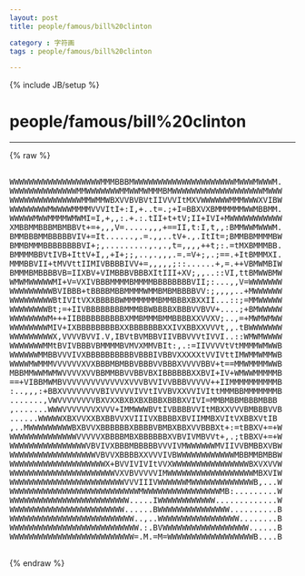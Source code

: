 ```yaml
---
layout: post
title: people/famous/bill%20clinton
category : 字符画
tags : people/famous/bill%20clinton
---
```

{% include JB/setup %}
# people/famous/bill%20clinton
---
{% raw %}
<pre>

WWWWWWWWWWWWWWWWWWWMMMBBBMWWWWWWWWWWWWWWWWWWWWWMWWWMWWWM.
WWWWWWWWWWWWWWMMWWWWWWWMMWWMWMMMBMWWWWWWWWWWWWWWWWWWWMWWW
WWWWWWWWWWWWWWWMMWMMWBXVVBVBVtIIVVVItMXVWWWWWWMMMWWWXVIBW
WWWWWWWWMWWWWMMMMVVVItI+:I,+..t=.;+I=BBXVXBMMMMMMWWMBBMM.
WWWWWMWWMMMMWMWMI=I,+,,:.+.:.tII+t+tV;II+IVI+MWWWWWWWWWWW
XMBBMMBBBMBMBBVt+=+,,,V=.....,,,+==II,t:I,t,,:BMMWWMWWWM.
BMMBBBMMBBBBBVIV+=It......,.=.,,..tV+.,.ItIt=;BMMBBMMMMBW
BMMBMMMBBBBBBBBVI+;,.........,.,.,t=,,,,++t;:.=tMXBMMMBB.
BMMMMBBVtIVB+IttV+I,,+I+;;,..,.,,,.=.=V+;,.;==.+ItBMMMXI.
MMMBBVII+tMVVttIIMIVBBBBIVV+=,,,,,;::......+,=.++VBMWMBIW
BMMMBMBBBBVB=IIXBV+VIMBBBVBBBXItIII+XV;,,..::VI,ttBMWWBMW
WMWMWWWWWMI+V=VXIVBBBMMMMBMMMMBBBBBBBBVII;:...,,V=WWWWWWW
WWWWWWWWWBVIBBB+tBBBBMBBMMMMWMMBMBMBBBBVV:;,,,,..+MWWWWWW
WWWWWWWWWBtIVItVXXBBBBBWMMMMMMMBMMBBBXBXXII...::;=MMWWWWW
WWWWWWWWBt;=+IIVBBBBBBBBMMMBBWBBBBXBBBVVBVV+....;+BMWWWWW
WWWWWWWWM+++IIBBBBBBBBBBXMMBMMMBMMBBBBXXVVXV;..,=+MWMWMWW
WWWWWWWWMIV+IXBBBBBBBBBXXBBBBBBBXXIVXBBXXVVVt,,.tBWWWWWWW
WWWWWWWWWX,VVVVBVVI.V,IBVtBVMBBVIIVBBVVVtIVVI..::WMWMWWWW
WWWWWWWMMtBVIVBBBVBMMMMBVMVXMMVBIt:,.:=IIVVVVtVtMMMMWMWWB
WWWWWWMMBBVVVIVXBBBBBBBBBBVBBBIVBBVXXXXXtVVIVttIMWMMWMMWB
WWWWMWMMMVVVVVVXVXBBBMBMBBVBBBVVBBBXVVVVBBV+t==MMWMMMMWWB
MBBMMWWMWMWVVVVXVVBBMMBBVVBBVBXIBBBBBBXXBVI+IV+WMWWMMMMMB
==+VIBBMWMBVVVVVVVVVVVVVXVVVBVVIVVBBBVVVVV++IIMMMMMMMMMMB
:..,,,:+BBXVVVVVVVVBIVVVVVIVVtIVVBVXXVVIVIttMMMBBMMMMMMMB
.......,VWVVVVVVVVBXVXXBXBXBXBBBXBBBXVIVI=MMBMBBMBBBMBBB
,.......WWWVVVVVVVXVVV+IMMWWWBVtIVBBBBVVItMBXXVVVBMBBBVVB
......WWWWWXBXVVXXBXBBVVXVIIIVXBBBBXBVIIMMBXVItVXBBXVtIB
,..MWWWWWWWWWBXBVVXBBBBBBXBBBBVBMBXBBXVVBBBXt+:=tBBXV+=+W
WWWWWWWWWWWWWWVVVVVXBBBBMBXBBBBBBXVBVIVMBVVt+,.;tBBXV+=+W
WWWWWWWWWWWWWWWWVBVIVXBBBMBBBBBVVVIVMWWWWWWMVIIVVBMBBXVBW
WWWWWWWWWWWWWWWWWWVBVVXBBBBXXVVVIVBWWWWWWWWWWWWMBBMMBMBBW
WWWWWWWWWWWWWWWWWWWWX+BVVIVIVItVVXWWWWWWWWWWWWWWWWBXVXVVW
WWWWWWWWWWWWWWWWWWWWWWVXVBVVVVVIMWWWWWWWWWWWWWWWWWWMBXVIW
WWWWWWWWWWWWWWWWWWWWWWWWVVVIIIVWWWWWWMWWWWWWWWWWWWWB,...W
WWWWWWWWWWWWWWWWWWWWWWWWWWWMWWWWWWWWWWWWWWWWMB:.........W
WWWWWWWWWWWWWWWWWWWWWWWWW.....IWWWWWWWWWWWW.............W
WWWWWWWWWWWWWWWWWWWWWWWW......BWWWWWWWWWWWWWWW..........B
WWWWWWWWWWWWWWWWWWWWWWWWWW..,..WWWWWWWWWWWWWWWWW........B
WWWWWWWWWWWWWWWWWWWWWWWWWWW.:.BVWWWWWWWWWWWWWWWWWW......B
WWWWWWWWWWWWWWWWWWWWWWWWWW=.M.=M=WWWWWWWWWWWWWWWWWWB....B
 </pre>
{% endraw %}
